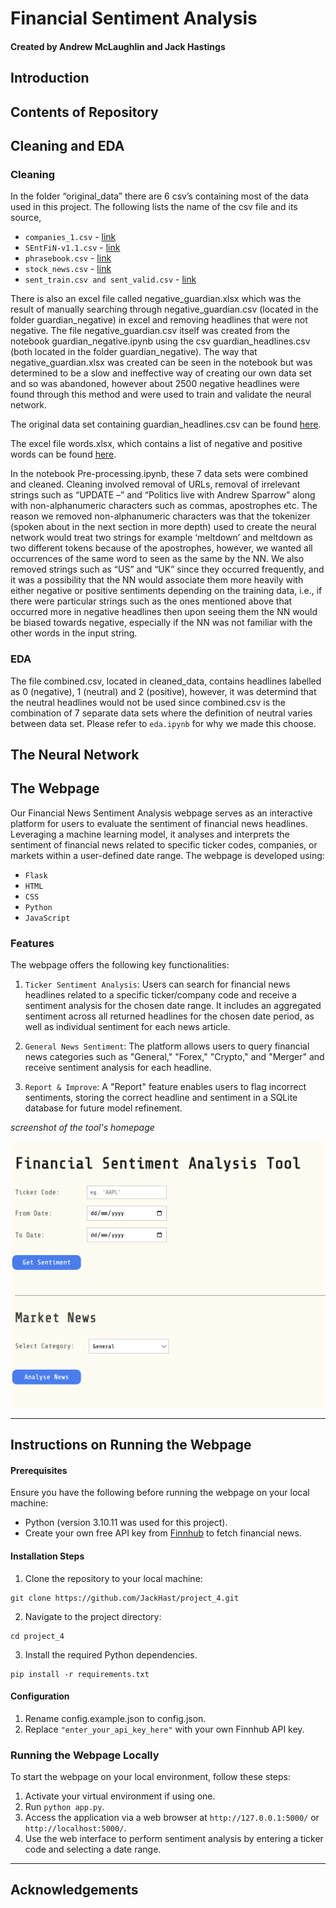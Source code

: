 # Financial Sentiment Analysis 

#### Created by Andrew McLaughlin and Jack Hastings

## Introduction 


## Contents of Repository

## Cleaning and EDA

### Cleaning

In the folder “original_data” there are 6 csv’s containing most of the data used in this project. The following lists the name of the csv file and its source,

-	`companies_1.csv` - [link](https://www.kaggle.com/datasets/sbhatti/financial-sentiment-analysis/data) 
-	`SEntFiN-v1.1.csv` - [link](https://www.kaggle.com/datasets/ankurzing/aspect-based-sentiment-analysis-for-financial-news) 
-	`phrasebook.csv` - [link](https://huggingface.co/datasets/financial_phrasebank) 
-	`stock_news.csv` - [link](https://www.kaggle.com/datasets/johoetter/labeled-stock-news-headlines) 
-	`sent_train.csv and sent_valid.csv` - [link](https://huggingface.co/datasets/zeroshot/twitter-financial-news-sentiment/viewer/default/train) 

There is also an excel file called negative_guardian.xlsx which was the result of manually searching through negative_guardian.csv (located in the folder guardian_negative) in excel and removing headlines that were not negative. The file negative_guardian.csv itself was created from the notebook guardian_negative.ipynb using the csv guardian_headlines.csv (both located in the folder guardian_negative). The way that negative_guardian.xlsx was created can be seen in the notebook but was determined to be a slow and ineffective way of creating our own data set and so was abandoned, however about 2500 negative headlines were found through this method and were used to train and validate the neural network. 

The original data set containing guardian_headlines.csv can be found [here](https://www.kaggle.com/datasets/notlucasp/financial-news-headlines).

The excel file words.xlsx, which contains a list of negative and positive words can be found [here](https://www.cs.uic.edu/~liub/FBS/sentiment-analysis.html).

In the notebook Pre-processing.ipynb, these 7 data sets were combined and cleaned. Cleaning involved removal of URLs, removal of irrelevant strings such as “UPDATE –” and “Politics live with Andrew Sparrow” along with non-alphanumeric characters such as commas, apostrophes etc. The reason we removed non-alphanumeric characters was that the tokenizer (spoken about in the next section in more depth) used to create the neural network would treat two strings for example ‘meltdown’ and meltdown as two different tokens because of the apostrophes, however, we wanted all occurrences of the same word to seen as the same by the NN. We also removed strings such as “US” and “UK” since they occurred frequently, and it was a possibility that the NN would associate them more heavily with either negative or positive sentiments depending on the training data, i.e., if there were particular strings such as the ones mentioned above that occurred more in negative headlines then upon seeing them the NN would be biased towards negative, especially if the NN was not familiar with the other words in the input string. 

### EDA

The file combined.csv, located in cleaned_data, contains headlines labelled as 0 (negative), 1 (neutral) and 2 (positive), however, it was determind that the neutral headlines would not be used since combined.csv is the combination of 7 separate data sets where the definition of neutral varies between data set. Please refer to `eda.ipynb` for why we made this choose. 

## The Neural Network

## The Webpage

Our Financial News Sentiment Analysis webpage serves as an interactive platform for users to evaluate the sentiment of financial news headlines. Leveraging a machine learning model, it analyses and interprets the sentiment of financial news related to specific ticker codes, companies, or markets within a user-defined date range. The webpage is developed using:

- `Flask`
- `HTML`
- `CSS`
- `Python`
- `JavaScript`

### Features

The webpage offers the following key functionalities:

1. `Ticker Sentiment Analysis`: Users can search for financial news headlines related to a specific ticker/company code and receive a sentiment analysis for the chosen date range. It includes an aggregated sentiment across all returned headlines for the chosen date period, as well as individual sentiment for each news article. 

2. `General News Sentiment`: The platform allows users to query financial news categories such as "General," "Forex," "Crypto," and "Merger" and receive sentiment analysis for each headline.

3. `Report & Improve`: A "Report" feature enables users to flag incorrect sentiments, storing the correct headline and sentiment in a SQLite database for future model refinement.

*screenshot of the tool's homepage* 

![Financial Sentiment Analysis Tool Screenshot](https://github.com/JackHast/project_4/blob/main/webpage_screenshot.png)

---

## Instructions on Running the Webpage

#### Prerequisites

Ensure you have the following before running the webpage on your local machine:

- Python (version 3.10.11 was used for this project).
- Create your own free API key from [Finnhub](https://finnhub.io/) to fetch financial news.

#### Installation Steps

1. Clone the repository to your local machine:

```
git clone https://github.com/JackHast/project_4.git
```

2. Navigate to the project directory:

```
cd project_4
```

3. Install the required Python dependencies.
```
pip install -r requirements.txt
```

#### Configuration

1. Rename config.example.json to config.json.
1. Replace `"enter_your_api_key_here"` with your own Finnhub API key.

### Running the Webpage Locally

To start the webpage on your local environment, follow these steps:

1. Activate your virtual environment if using one.
2. Run `python app.py`. 
3. Access the application via a web browser at `http://127.0.0.1:5000/` or `http://localhost:5000/`.
4. Use the web interface to perform sentiment analysis by entering a ticker code and selecting a date range.

---

## Acknowledgements 
